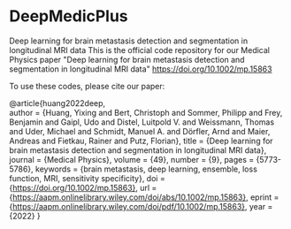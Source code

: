 # DeepMedicPlus
Deep learning for brain metastasis detection and segmentation in longitudinal MRI data
This is the official code repository for our Medical Physics paper "Deep learning for brain metastasis detection and segmentation in longitudinal MRI data"
 https://doi.org/10.1002/mp.15863
 
 To use these codes, please cite our paper:
 
 @article{huang2022deep,  
 author = {Huang, Yixing and Bert, Christoph and Sommer, Philipp and Frey, Benjamin and Gaipl, Udo and Distel, Luitpold V. and Weissmann, Thomas and Uder, Michael and Schmidt, Manuel A. and Dörfler, Arnd and Maier, Andreas and Fietkau, Rainer and Putz, Florian}, 
 title = {Deep learning for brain metastasis detection and segmentation in longitudinal MRI data}, 
journal = {Medical Physics}, 
volume = {49}, 
number = {9}, 
pages = {5773-5786}, 
keywords = {brain metastasis, deep learning, ensemble, loss function, MRI, sensitivity specificity}, 
doi = {https://doi.org/10.1002/mp.15863}, 
url = {https://aapm.onlinelibrary.wiley.com/doi/abs/10.1002/mp.15863}, 
eprint = {https://aapm.onlinelibrary.wiley.com/doi/pdf/10.1002/mp.15863}, 
year = {2022} 
}
